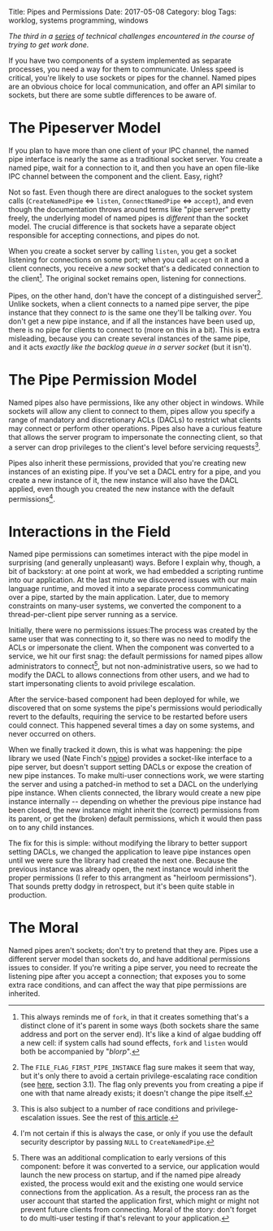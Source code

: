 Title: Pipes and Permissions
Date: 2017-05-08
Category: blog
Tags: worklog, systems programming, windows

_The third in a [series](/tag/work-challenge.html) of technical
challenges encountered in the course of trying to get work done._

If you have two components of a system implemented as separate
processes, you need a way for them to communicate. Unless speed is
critical, you're likely to use sockets or pipes for the channel. Named
pipes are an obvious choice for local communication, and offer an API
similar to sockets, but there are some subtle differences to be aware
of.

# The Pipeserver Model

If you plan to have more than one client of your IPC channel, the
named pipe interface is nearly the same as a traditional socket
server. You create a named pipe, wait for a connection to it, and then
you have an open file-like IPC channel between the component and the
client. Easy, right?

Not so fast. Even though there are direct analogues to the socket
system calls (`CreateNamedPipe` <=> `listen`, `ConnectNamedPipe` <=>
`accept`), and even though the documentation throws around terms like
"pipe server" pretty freely, the underlying model of named pipes is
_different_ than the socket model. The crucial difference is that
sockets have a separate object responsible for accepting connections,
and pipes do not.

When you create a socket server by calling `listen`, you get a socket
listening for connections on some port; when you call `accept` on it
and a client connects, you receive a _new_ socket that's a dedicated
connection to the client[^1]. The original socket remains open,
listening for connections.

[^1]: This always reminds me of `fork`, in that it creates something
that's a distinct clone of it's parent in some ways (both sockets
share the same address and port on the server end). It's like a kind
of algae budding off a new cell: if system calls had sound effects,
`fork` and `listen` would both be accompanied by "*blorp*".

Pipes, on the other hand, don't have the concept of a distinguished
server[^2]. Unlike sockets, when a client connects to a named pipe
server, the pipe instance that they connect _to_ is the same one
they'll be talking _over_. You don't get a new pipe instance, and if
all the instances have been used up, there is no pipe for clients to
connect to (more on this in a bit). This is extra misleading, because
you can create several instances of the same pipe, and it acts
_exactly like the backlog queue in a server socket_ (but it isn't).

[^2]: The `FILE_FLAG_FIRST_PIPE_INSTANCE` flag sure makes it seem that
way, but it's only there to avoid a certain privilege-escalating race
condition (see [here](http://www.blakewatts.com/namedpipepaper.html),
section 3.1). The flag only prevents you from creating a pipe if one
with that name already exists; it doesn't change the pipe itself.

# The Pipe Permission Model

Named pipes also have permissions, like any other object in
windows. While sockets will allow any client to connect to them, pipes
allow you specify a range of mandatory and discretionary ACLs (DACLs)
to restrict what clients may connect or perform other
operations. Pipes also have a curious feature that allows the server
program to impersonate the connecting client, so that a server can
drop privileges to the client's level before servicing requests[^3].

Pipes also inherit these permissions, provided that you're creating
new instances of an existing pipe. If you've set a DACL entry for a
pipe, and you create a new instance of it, the new instance will also
have the DACL applied, even though you created the new instance with
the default permissions[^4].

[^3]: This is also subject to a number of race conditions and
privilege-escalation issues. See the rest of [this
article](http://www.blakewatts.com/namedpipepaper.html).

[^4]: I'm not certain if this is always the case, or only if you use
the default security descriptor by passing `NULL` to
`CreateNamedPipe`.

# Interactions in the Field

Named pipe permissions can sometimes interact with the pipe model in
surprising (and generally unpleasant) ways. Before I explain why,
though, a bit of backstory: at one point at work, we had embedded a
scripting runtime into our application. At the last minute we
discovered issues with our main language runtime, and moved it into a
separate process communicating over a pipe, started by the main
application. Later, due to memory constraints on many-user systems, we
converted the component to a thread-per-client pipe server running as
a service.

Initially, there were no permissions issues:The process was created by
the same user that was connecting to it, so there was no need to
modify the ACLs or impersonate the client. When the component was
converted to a service, we hit our first snag: the default permissions
for named pipes allow administrators to connect[^5], but not
non-administrative users, so we had to modify the DACL to allows
connections from other users, and we had to start impersonating
clients to avoid privilege escalation.

[^5]: There was an additional complication to early versions of this
component: before it was converted to a service, our application would
launch the new process on startup, and if the named pipe already
existed, the process would exit and the existing one would service
connections from the application. As a result, the process ran as the
user account that started the application first, which might or might
not prevent future clients from connecting. Moral of the story: don't
forget to do multi-user testing if that's relevant to your
application.

After the service-based component had been deployed for while, we
discovered that on some systems the pipe's permissions would
periodically revert to the defaults, requiring the service to be
restarted before users could connect. This happened several times a
day on some systems, and never occurred on others.

When we finally tracked it down, this is what was happening: the pipe
library we used (Nate Finch's [npipe](http://github.com/nfinch/npipe))
provides a socket-like interface to a pipe server, but doesn't support
setting DACLs or expose the creation of new pipe instances. To make
multi-user connections work, we were starting the server and using a
patched-in method to set a DACL on the underlying pipe instance. When
clients connected, the library would create a new pipe instance
internally -- depending on whether the previous pipe instance had been
closed, the new instance might inherit the (correct) permissions from
its parent, or get the (broken) default permissions, which it would
then pass on to any child instances.

The fix for this is simple: without modifying the library to better
support setting DACLs, we changed the application to leave pipe
instances open until we were sure the library had created the next
one. Because the previous instance was already open, the next instance
would inherit the proper permissions (I refer to this arrangment as
"heirloom permissions"). That sounds pretty dodgy in retrospect, but
it's been quite stable in production.

# The Moral

Named pipes aren't sockets; don't try to pretend that they are. Pipes
use a different server model than sockets do, and have additional
permissions issues to consider. If you're writing a pipe server, you
need to recreate the listening pipe after you accept a connection;
that exposes you to some extra race conditions, and can affect the way
that pipe permissions are inherited.
